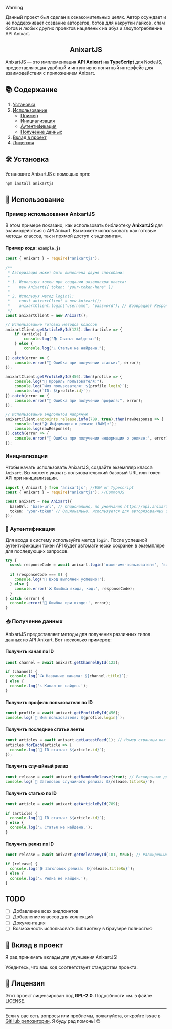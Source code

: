 > [!WARNING]  
> Данный проект был сделан в ознакомительных целях. Автор осуждает и не поддерживает создание авторегов, ботов для накрутки лайков, спам ботов и любых других проектов нацеленых на абуз и злоупотребление API Anixart.

<h2 align="center">AnixartJS</h2>

AnixartJS — это имплементация **API Anixart** на **TypeScript** для NodeJS, предоставляющая удобный и интуитивно понятный интерфейс для взаимодействия с приложением Anixart.


## 📚 Содержание

1. [Установка](#-установка)
2. [Использование](#-использование)
   - [Пример](#пример-использования-anixartjs)
   - [Инициализация](#инициализация)
   - [Аутентификация](#аутентификация)
   - [Получение данных](#получение-данных)
4. [Вклад в проект](#-вклад-в-проект)
5. [Лицензия](#-лицензия)

## 🛠 Установка

Установите AnixartJS с помощью npm:

```bash
npm install anixartjs
```

## 🚀 Использование

### Пример использования AnixartJS

В этом примере показано, как использовать библиотеку **AnixartJS** для взаимодействия с API Anixart. Вы можете использовать как готовые методы классов, так и прямой доступ к эндпоинтам.

#### Пример кода: `example.js`

```javascript
const { Anixart } = require("anixartjs");

/**
 * Авторизация может быть выполнена двумя способами:
 * 
 * 1. Используя токен при создании экземпляра класса:
 *    new Anixart({ token: "your-token-here" })
 * 
 * 2. Используя метод login():
 *    const anixartClient = new Anixart();
 *    anixartClient.login("username", "password"); // Возвращает ResponseCode
 */
const anixartClient = new Anixart();

// Использование готовых методов классов
anixartClient.getArticleById(123).then(article => {
    if (article) {
        console.log("📚 Статья найдена:");
    } else {
        console.log("⚠️ Статья не найдена.");
    }
}).catch(error => {
    console.error("🚨 Ошибка при получении статьи:", error);
});

anixartClient.getProfileById(456).then(profile => {
    console.log("👤 Профиль пользователя:");
    console.log(`Имя пользователя: ${profile.login}`);
    console.log(`ID: ${profile.id}`);
}).catch(error => {
    console.error("🚨 Ошибка при получении профиля:", error);
});

// Использование эндпоинтов напрямую
anixartClient.endpoints.release.info(789, true).then(rawResponse => {
    console.log("🎬 Информация о релизе (RAW):");
    console.log(rawResponse);
}).catch(error => {
    console.error("🚨 Ошибка при получении информации о релизе:", error);
});
```

### Инициализация

Чтобы начать использовать AnixartJS, создайте экземпляр класса `Anixart`. Вы можете указать пользовательский базовый URL или токен API при инициализации.

```typescript
import { Anixart } from 'anixartjs'; //ESM or Typescript
const { Anixart } = require("anixartjs"); //CommonJS

const anixart = new Anixart({
  baseUrl: 'base-url', // Опционально, по умолчанию https://api.anixart.tv
  token: 'your-token' // Опционально, используется для авторизованных запросов
});
```

### 🔑 Аутентификация

Для входа в систему используйте метод `login`. После успешной аутентификации токен API будет автоматически сохранен в экземпляре для последующих запросов.

```typescript
try {
  const responseCode = await anixart.login('ваше-имя-пользователя', 'ваш-пароль');
  
  if (responseCode === 0) {
    console.log('🎉 Вход выполнен успешно!');
  } else {
    console.error('❌ Ошибка входа, код:', responseCode);
  }
} catch (error) {
  console.error('🚨 Ошибка при входе:', error);
}
```

### 📥 Получение данных

AnixartJS предоставляет методы для получения различных типов данных из API Anixart. Вот несколько примеров:

#### Получить канал по ID

```typescript
const channel = await anixart.getChannelById(123);

if (channel) {
  console.log(`📺 Название канала: ${channel.title}`);
} else {
  console.log('⚠️ Канал не найден.');
}
```

#### Получить профиль пользователя по ID

```typescript
const profile = await anixart.getProfileById(456);
console.log(`👤 Имя пользователя: ${profile.login}`);
```

#### Получить последние статьи ленты

```typescript
const articles = await anixart.getLatestFeed(1); // Номер страницы как аргумент
articles.forEach(article => {
  console.log(`📄 ID статьи: ${article.id}`);
});
```

#### Получить случайный релиз

```typescript
const release = await anixart.getRandomRelease(true); // Расширенные детали
console.log(`🎲 Заголовок случайного релиза: ${release.titleRu}`);
```

#### Получить статью по ID

```typescript
const article = await anixart.getArticleById(789);

if (article) {
  console.log(`📄 ID статьи: ${article.id}`);
} else {
  console.log('⚠️ Статья не найдена.');
}
```

#### Получить релиз по ID

```typescript
const release = await anixart.getReleaseById(101, true); // Расширенные детали

if (release) {
  console.log(`🎬 Заголовок релиза: ${release.titleRu}`);
} else {
  console.log('⚠️ Релиз не найден.');
}
```
## TODO
- [ ] Добавление всех эндпоинтов
- [ ] Добавление классов для коллекций
- [ ] Документация
- [ ] Возможность использовать библиотеку в браузере полностью

## 🤝 Вклад в проект

Я рад принимать вклады для улучшения AnixartJS!

Убедитесь, что ваш код соответствует стандартам проекта.

## 📜 Лицензия

Этот проект лицензирован под **GPL-2.0**. Подробности см. в файле [LICENSE](LICENSE).

---

Если у вас есть вопросы или проблемы, пожалуйста, откройте issue в [GitHub репозитории](https://github.com/theDesConnet/AnixartJS). Я буду рад помочь! 😊
